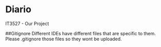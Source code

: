# Diario
IT3527 - Our Project

##Gitignore
Different IDEs have different files that are specific to them. Please .gitignore those files so they wont be uploaded.
